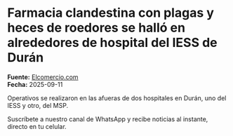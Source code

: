 # Farmacia clandestina con plagas y heces de roedores se halló en alrededores de hospital del IESS de Durán

**Fuente:** [Elcomercio.com](https://www.elcomercio.com/actualidad/ecuador/farmacia-clandestina-plagas-heces-roedores-alrededores-hospital-iess-duran/)  
**Fecha:** 2025-09-11

Operativos se realizaron en las afueras de dos hospitales en Durán, uno del IESS y otro, del MSP.

Suscríbete a nuestro canal de WhatsApp y recibe noticias al instante, directo en tu celular.

